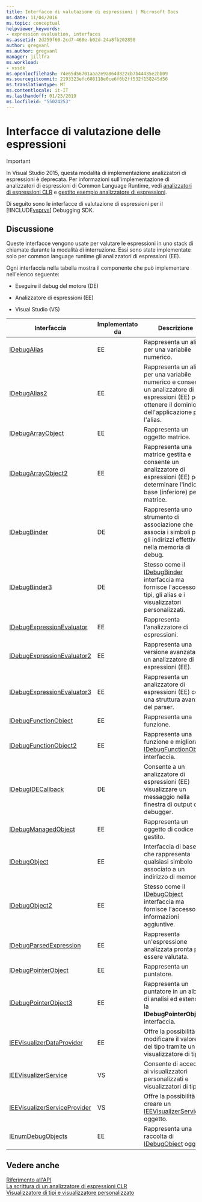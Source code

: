 ```yaml
---
title: Interfacce di valutazione di espressioni | Microsoft Docs
ms.date: 11/04/2016
ms.topic: conceptual
helpviewer_keywords:
- expression evaluation, interfaces
ms.assetid: 2d259f60-2cd7-460e-b02d-24a8fb202850
author: gregvanl
ms.author: gregvanl
manager: jillfra
ms.workload:
- vssdk
ms.openlocfilehash: 74e65d56701aaa2e9a864d822cb7b44435e2bb09
ms.sourcegitcommit: 2193323efc608118e0ce6f6b2ff532f158245d56
ms.translationtype: MT
ms.contentlocale: it-IT
ms.lasthandoff: 01/25/2019
ms.locfileid: "55024253"
---
```

# <a name="expression-evaluation-interfaces"></a>Interfacce di valutazione delle espressioni
> [!IMPORTANT]
>  In Visual Studio 2015, questa modalità di implementazione analizzatori di espressioni è deprecata. Per informazioni sull'implementazione di analizzatori di espressioni di Common Language Runtime, vedi [analizzatori di espressioni CLR](https://github.com/Microsoft/ConcordExtensibilitySamples/wiki/CLR-Expression-Evaluators) e [gestito esempio analizzatore di espressioni](https://github.com/Microsoft/ConcordExtensibilitySamples/wiki/Managed-Expression-Evaluator-Sample).  
  
 Di seguito sono le interfacce di valutazione di espressioni per il [!INCLUDE[vsprvs](../../../code-quality/includes/vsprvs_md.md)] Debugging SDK.  
  
## <a name="discussion"></a>Discussione  
 Queste interfacce vengono usate per valutare le espressioni in uno stack di chiamate durante la modalità di interruzione. Essi sono state implementate solo per common language runtime gli analizzatori di espressioni (EE).  
  
 Ogni interfaccia nella tabella mostra il componente che può implementare nell'elenco seguente:  
  
-   Eseguire il debug del motore (DE)  
  
-   Analizzatore di espressioni (EE)  
  
-   Visual Studio (VS)  
  
|Interfaccia|Implementato da|Descrizione|  
|---------------|--------------------|-----------------|  
|[IDebugAlias](../../../extensibility/debugger/reference/idebugalias.md)|EE|Rappresenta un alias per una variabile numerico.|  
|[IDebugAlias2](../../../extensibility/debugger/reference/idebugalias2.md)|EE|Rappresenta un alias per una variabile numerico e consente un analizzatore di espressioni (EE) per ottenere il dominio dell'applicazione per l'alias.|  
|[IDebugArrayObject](../../../extensibility/debugger/reference/idebugarrayobject.md)|EE|Rappresenta un oggetto matrice.|  
|[IDebugArrayObject2](../../../extensibility/debugger/reference/idebugarrayobject2.md)|EE|Rappresenta una matrice gestita e consente un analizzatore di espressioni (EE) per determinare l'indice di base (inferiore) per la matrice.|  
|[IDebugBinder](../../../extensibility/debugger/reference/idebugbinder.md)|DE|Rappresenta uno strumento di associazione che associa i simboli per gli indirizzi effettivi nella memoria di debug.|  
|[IDebugBinder3](../../../extensibility/debugger/reference/idebugbinder3.md)|DE|Stesso come il [IDebugBinder](../../../extensibility/debugger/reference/idebugbinder.md) interfaccia ma fornisce l'accesso a tipi, gli alias e i visualizzatori personalizzati.|  
|[IDebugExpressionEvaluator](../../../extensibility/debugger/reference/idebugexpressionevaluator.md)|EE|Rappresenta l'analizzatore di espressioni.|  
|[IDebugExpressionEvaluator2](../../../extensibility/debugger/reference/idebugexpressionevaluator2.md)|EE|Rappresenta una versione avanzata di un analizzatore di espressioni (EE).|  
|[IDebugExpressionEvaluator3](../../../extensibility/debugger/reference/idebugexpressionevaluator3.md)|EE|Rappresenta un analizzatore di espressioni (EE) con una struttura avanzata del parser.|  
|[IDebugFunctionObject](../../../extensibility/debugger/reference/idebugfunctionobject.md)|EE|Rappresenta una funzione.|  
|[IDebugFunctionObject2](../../../extensibility/debugger/reference/idebugfunctionobject2.md)|EE|Rappresenta una funzione e migliora la [IDebugFunctionObject](../../../extensibility/debugger/reference/idebugfunctionobject.md) interfaccia.|  
|[IDebugIDECallback](../../../extensibility/debugger/reference/idebugidecallback.md)|DE|Consente a un analizzatore di espressioni (EE) visualizzare un messaggio nella finestra di output del debugger.|  
|[IDebugManagedObject](../../../extensibility/debugger/reference/idebugmanagedobject.md)|EE|Rappresenta un oggetto di codice gestito.|  
|[IDebugObject](../../../extensibility/debugger/reference/idebugobject.md)|EE|Interfaccia di base che rappresenta qualsiasi simbolo associato a un indirizzo di memoria.|  
|[IDebugObject2](../../../extensibility/debugger/reference/idebugobject2.md)|EE|Stesso come il [IDebugObject](../../../extensibility/debugger/reference/idebugobject.md) interfaccia ma fornisce l'accesso a informazioni aggiuntive.|  
|[IDebugParsedExpression](../../../extensibility/debugger/reference/idebugparsedexpression.md)|EE|Rappresenta un'espressione analizzata pronta per essere valutata.|  
|[IDebugPointerObject](../../../extensibility/debugger/reference/idebugpointerobject.md)|EE|Rappresenta un puntatore.|  
|[IDebugPointerObject3](../../../extensibility/debugger/reference/idebugpointerobject3.md)|EE|Rappresenta un puntatore in un albero di analisi ed estende la **IDebugPointerObject** interfaccia.|  
|[IEEVisualizerDataProvider](../../../extensibility/debugger/reference/ieevisualizerdataprovider.md)|EE|Offre la possibilità di modificare il valore del tipo tramite un visualizzatore di tipi.|  
|[IEEVisualizerService](../../../extensibility/debugger/reference/ieevisualizerservice.md)|VS|Consente di accedere ai visualizzatori personalizzati e visualizzatori di tipi.|  
|[IEEVisualizerServiceProvider](../../../extensibility/debugger/reference/ieevisualizerserviceprovider.md)|VS|Offre la possibilità di creare un [IEEVisualizerService](../../../extensibility/debugger/reference/ieevisualizerservice.md) oggetto.|  
|[IEnumDebugObjects](../../../extensibility/debugger/reference/ienumdebugobjects.md)|EE|Rappresenta una raccolta di [IDebugObject](../../../extensibility/debugger/reference/idebugobject.md) oggetti.|  
  
## <a name="see-also"></a>Vedere anche  
 [Riferimento all'API](../../../extensibility/debugger/reference/api-reference-visual-studio-debugging.md)   
 [La scrittura di un analizzatore di espressioni CLR](../../../extensibility/debugger/writing-a-common-language-runtime-expression-evaluator.md)   
 [Visualizzatore di tipi e visualizzatore personalizzato](../../../extensibility/debugger/type-visualizer-and-custom-viewer.md)